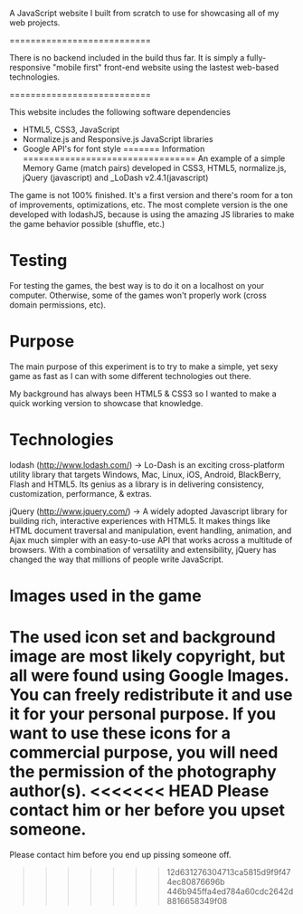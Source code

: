 A JavaScript website I built from scratch to use for showcasing all of my web projects. 

===========================

There is no backend included in the build thus far. It is simply a fully-responsive
"mobile first" front-end website using the lastest web-based 
technologies.

===========================

This website includes the following software dependencies
- HTML5, CSS3, JavaScript
- Normalize.js and Responsive.js JavaScript libraries
- Google API's for font style
=======
Information
=================================
An example of a simple Memory Game (match pairs) developed in CSS3,
HTML5, normalize.js, jQuery (javascript) and _LoDash v2.4.1(javascript)

The game is not 100% finished. It's a first version and there's room for a ton of improvements,
optimizations, etc. The most complete version is the one developed with
lodashJS, because is using the amazing JS libraries to make the game
behavior possible (shuffle, etc.)

Testing
================================
For testing the games, the best way is to do it on a localhost on your
computer. Otherwise, some of the games won't properly work (cross domain
permissions, etc).

Purpose
===============================
The main purpose of this experiment is to try to make a simple, yet sexy
 game as fast as I can with some different technologies out there.

My background has always been HTML5 & CSS3 so I wanted to make a quick
working version to showcase that knowledge.

Technologies
==============================
lodash (http://www.lodash.com/) → Lo-Dash is an exciting cross-platform
utility library that targets Windows, Mac, Linux, iOS, Android, BlackBerry,
Flash and HTML5. Its genius as a library is in delivering consistency,
customization, performance, & extras.

jQuery (http://www.jquery.com/) → A widely adopted Javascript library
for building rich, interactive experiences with HTML5.
It makes things like HTML document traversal and manipulation, event
handling, animation, and Ajax much simpler with an easy-to-use API that
works across a multitude of browsers. With a combination of versatility
and extensibility, jQuery has changed the way that millions of people
write JavaScript.

Images used in the game
=============================
The used icon set and background image are most likely copyright, but
all were found using Google Images.
You can freely redistribute it and use it for your personal purpose. If
you want to use these icons for a commercial purpose, you will need the
permission of the photography author(s).
<<<<<<< HEAD
Please contact him or her before you upset someone.
=======
Please contact him before you end up pissing someone off.
>>>>>>> 12d631276304713ca5815d9f9f474ec80876696b
>>>>>>> 446b945ffa4ed784a60cdc2642d8816658349f08
